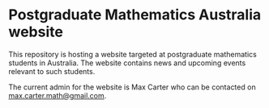 # Postgraduate Mathematics Australia website
This repository is hosting a website targeted at postgraduate mathematics students in Australia. The website contains news and upcoming events relevant to such students. 

The current admin for the website is Max Carter who can be contacted on max.carter.math@gmail.com.

